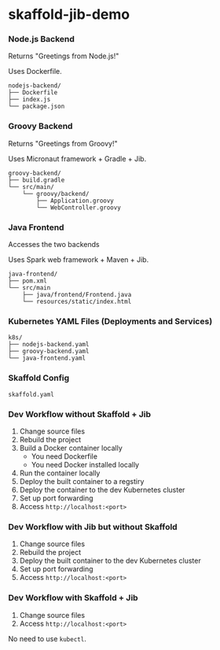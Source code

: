 # skaffold-jib-demo

### Node.js Backend
Returns "Greetings from Node.js!"

Uses Dockerfile.
```
nodejs-backend/
├── Dockerfile
├── index.js
└── package.json
```

### Groovy Backend
Returns "Greetings from Groovy!"

Uses Micronaut framework + Gradle + Jib.
```
groovy-backend/
├── build.gradle
└── src/main/
    └── groovy/backend/
        ├── Application.groovy
        └── WebController.groovy
```

### Java Frontend
Accesses the two backends

Uses Spark web framework + Maven + Jib.
```
java-frontend/
├── pom.xml
└── src/main
    ├── java/frontend/Frontend.java
    └── resources/static/index.html
```

### Kubernetes YAML Files (Deployments and Services)
```
k8s/
├── nodejs-backend.yaml
├── groovy-backend.yaml
└── java-frontend.yaml
```

### Skaffold Config
```
skaffold.yaml
```

### Dev Workflow without Skaffold + Jib

1. Change source files
1. Rebuild the project
1. Build a Docker container locally
   - You need Dockerfile
   - You need Docker installed locally
1. Run the container locally
1. Deploy the built container to a regstiry
1. Deploy the container to the dev Kubernetes cluster
1. Set up port forwarding
1. Access `http://localhost:<port>`

### Dev Workflow with Jib but without Skaffold

1. Change source files
1. Rebuild the project
1. Deploy the built container to the dev Kubernetes cluster
1. Set up port forwarding
1. Access `http://localhost:<port>`

### Dev Workflow with Skaffold + Jib

1. Change source files
1. Access `http://localhost:<port>`

No need to use `kubectl`.
